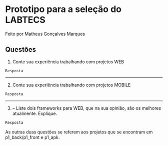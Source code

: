 Prototipo para a seleção do LABTECS
======

Feito por Matheus Gonçalves Marques


## Questões

1. Conte sua experiência trabalhando com projetos WEB
```
Resposta
```


---
2. Conte sua experiência trabalhando com projetos MOBILE
```
Resposta
```

---
3. – Liste dois frameworks para WEB, que na sua opinião, são os melhores atualmente. Explique.
```
Resposta
```


As outras duas questões se referem aos projetos que se encontram em p1_back/p1_front e p1_apk.

